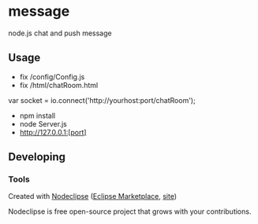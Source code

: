 

# message

node.js chat and push message

## Usage

* fix /config/Config.js
* fix /html/chatRoom.html

> 
var socket = io.connect('http://yourhost:port/chatRoom');

* npm install
* node Server.js
* http://127.0.0.1:[port]

## Developing



### Tools

Created with [Nodeclipse](https://github.com/Nodeclipse/nodeclipse-1)
 ([Eclipse Marketplace](http://marketplace.eclipse.org/content/nodeclipse), [site](http://www.nodeclipse.org))   

Nodeclipse is free open-source project that grows with your contributions.
